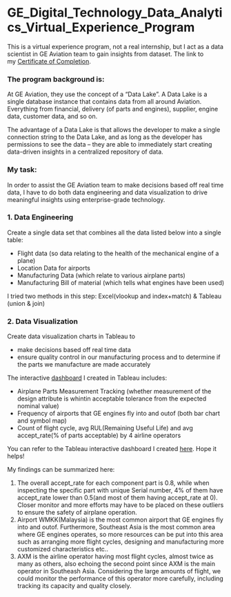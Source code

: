 # GE_Digital_Technology_Data_Analytics_Virtual_Experience_Program
This is a virtual experience program, not a real internship, but I act as a data scientist in GE Aviation team to gain insights from dataset. The link to my [Certificate of Completion](https://insidesherpa.s3.amazonaws.com/completion-certificates/General%20Electric%20%28GE%29/ThbphD5N5WRsd9Mxo_General%20Electric_NorEhdj87k7nLnwK2_1642265716865_completion_certificate.pdf).

### The program background is:

At GE Aviation, they use the concept of a “Data Lake”. A Data Lake is a single database instance that contains data from all around Aviation. Everything from financial, delivery (of parts and engines), supplier, engine data, customer data, and so on.

The advantage of a Data Lake is that allows the developer to make a single connection string to the Data Lake, and as long as the developer has permissions to see the data – they are able to immediately start creating data-driven insights in a centralized repository of data.

### My task:

In order to assist the GE Aviation team to make decisions based off real time data, I have to do both data engineering and data visualization to drive meaningful insights using enterprise-grade technology.

### 1. Data Engineering

Create a single data set that combines all the data listed below into a single table:

- Flight data (so data relating to the health of the mechanical engine of a plane)
- Location Data for airports
- Manufacturing Data (which relate to various airplane parts)
- Manufacturing Bill of material (which tells what engines have been used)

I tried two methods in this step: Excel(vlookup and index+match) & Tableau (union & join)

### 2. Data Visualization
Create data visualization charts in Tableau to 
- make decisions based off real time data
- ensure quality control in our manufacturing process and to determine if the parts we manufacture are made accurately

The interactive [dashboard](https://public.tableau.com/app/profile/jing.xie1865/viz/Task2_visualization/Dashboard1?publish=yes) I created in Tableau includes:
- Airplane Parts Measurement Tracking (whether measurement of the design attribute is whintin acceptable tolerance from the expected nominal value)
- Frequency of airports that GE engines fly into and outof (both bar chart and symbol map)
- Count of flight cycle, avg RUL(Remaining Useful Life) and avg accept_rate(% of parts acceptable) by 4 airline operators

You can refer to the Tableau interactive dashboard I created [here](https://public.tableau.com/app/profile/jing.xie1865/viz/Task2_visualization/Dashboard1?publish=yes). Hope it helps!

My findings can be summarized here:
1. The overall accept_rate for each component part is 0.8, while when inspecting the specific part with unique Serial number, 4% of them have accept_rate lower than 0.5(and most of them having accept_rate at 0). Closer monitor and more efforts may have to be placed on these outliers to ensure the safety of airplane operation.
2. Airport WMKK(Malaysia) is the most common airport that GE engines fly into and outof. Furthermore, Southeast Asia is the most common area where GE engines operates, so more resources can be put into this area such as arranging more flight cycles, designing and manufacturing more customized characteristics etc..
3. AXM is the airline operator having most flight cycles, almost twice as many as others, also echoing the second point since AXM is the main operator in Southeash Asia. Considering the large amounts of flight, we could monitor the performance of this operator more carefully, including tracking its capacity and quality closely.

